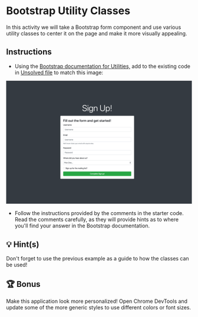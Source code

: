 # Bootstrap Utility Classes

In this activity we will take a Bootstrap form component and use various utility classes to center it on the page and make it more visually appealing. 

## Instructions

* Using the [Bootstrap documentation for Utilities,](https://getbootstrap.com/docs/4.5/getting-started/introduction/) add to the existing code in [Unsolved file](./Unsolved/index.html) to match this image:

![The solution shows the form is centered on the page with a dark background.](./solved-screenshot.png)

* Follow the instructions provided by the comments in the starter code. Read the comments carefully, as they will provide hints as to where you'll find your answer in the Bootstrap documentation.

## 💡 Hint(s)

Don't forget to use the previous example as a guide to how the classes can be used!

## 🏆 Bonus

Make this application look more personalized! Open Chrome DevTools and update some of the more generic styles to use different colors or font sizes.
